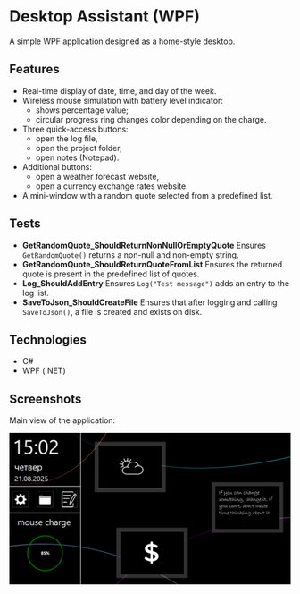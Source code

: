 # Desktop Assistant (WPF)

A simple WPF application designed as a home-style desktop.

## Features
- Real-time display of date, time, and day of the week.
- Wireless mouse simulation with battery level indicator:
  - shows percentage value;
  - circular progress ring changes color depending on the charge.
- Three quick-access buttons:
  - open the log file,
  - open the project folder,
  - open notes (Notepad).
- Additional buttons:
  - open a weather forecast website,
  - open a currency exchange rates website.
- A mini-window with a random quote selected from a predefined list.

## Tests
- **GetRandomQuote_ShouldReturnNonNullOrEmptyQuote**
  Ensures `GetRandomQuote()` returns a non-null and non-empty string.
- **GetRandomQuote_ShouldReturnQuoteFromList**
  Ensures the returned quote is present in the predefined list of quotes.
- **Log_ShouldAddEntry**
  Ensures `Log("Test message")` adds an entry to the log list.
- **SaveToJson_ShouldCreateFile**
  Ensures that after logging and calling `SaveToJson()`, a file is created and exists on disk.

## Technologies
- C#
- WPF (.NET)

## Screenshots

Main view of the application:

![Screenshot](https://github.com/CurlyLikee/UI-Playground/blob/main/screenshot.png)
